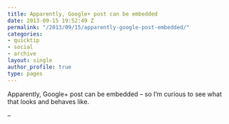```yaml
---
title: Apparently, Google+ post can be embedded
date: 2013-09-15 19:52:49 Z
permalink: "/2013/09/15/apparently-google-post-embedded/"
categories:
- quicktip
- social
- archive
layout: single
author_profile: true
type: pages
---
```


Apparently, Google+ post can be embedded &#8211; so I&#8217;m curious to see what that looks and behaves like.

<!-- Place this tag in your head or just before your close body tag. -->





<!-- Place this tag where you want the widget to render. -->

<div class="g-post" data-href="https://plus.google.com/106829569371662983108/posts/RkHm1bRiUoQ">
</div>

&#8211;
